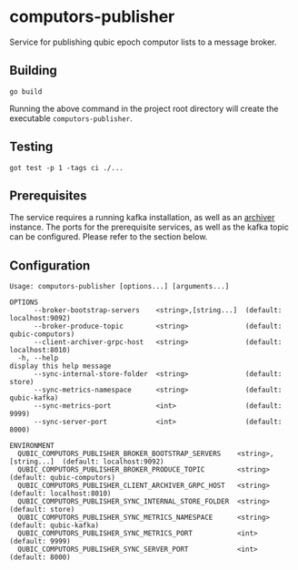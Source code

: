 # computors-publisher
Service for publishing qubic epoch computor lists to a message broker.

## Building

```shell
go build
```

Running the above command in the project root directory will create the executable `computors-publisher`.

## Testing

```shell
got test -p 1 -tags ci ./...
```

## Prerequisites
The service requires a running kafka installation, as well as an [archiver](https://github.com/qubic/go-archiver) instance.
The ports for the prerequisite services, as well as the kafka topic can be configured. Please refer to the section below.

## Configuration

```
Usage: computors-publisher [options...] [arguments...]

OPTIONS
      --broker-bootstrap-servers    <string>,[string...]  (default: localhost:9092)   
      --broker-produce-topic        <string>              (default: qubic-computors)  
      --client-archiver-grpc-host   <string>              (default: localhost:8010)   
  -h, --help                                                                          display this help message
      --sync-internal-store-folder  <string>              (default: store)            
      --sync-metrics-namespace      <string>              (default: qubic-kafka)      
      --sync-metrics-port           <int>                 (default: 9999)             
      --sync-server-port            <int>                 (default: 8000)             

ENVIRONMENT
  QUBIC_COMPUTORS_PUBLISHER_BROKER_BOOTSTRAP_SERVERS    <string>,[string...]  (default: localhost:9092)   
  QUBIC_COMPUTORS_PUBLISHER_BROKER_PRODUCE_TOPIC        <string>              (default: qubic-computors)  
  QUBIC_COMPUTORS_PUBLISHER_CLIENT_ARCHIVER_GRPC_HOST   <string>              (default: localhost:8010)   
  QUBIC_COMPUTORS_PUBLISHER_SYNC_INTERNAL_STORE_FOLDER  <string>              (default: store)            
  QUBIC_COMPUTORS_PUBLISHER_SYNC_METRICS_NAMESPACE      <string>              (default: qubic-kafka)      
  QUBIC_COMPUTORS_PUBLISHER_SYNC_METRICS_PORT           <int>                 (default: 9999)             
  QUBIC_COMPUTORS_PUBLISHER_SYNC_SERVER_PORT            <int>                 (default: 8000)             


```